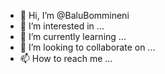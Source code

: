 - 👋 Hi, I’m @BaluBommineni
- 👀 I’m interested in ...
- 🌱 I’m currently learning ...
- 💞️ I’m looking to collaborate on ...
- 📫 How to reach me ...

<!---
BaluBommineni/BaluBommineni is a ✨ special ✨ repository because its `README.md` (this file) appears on your GitHub profile.
You can click the Preview link to take a look at your changes.
--->
